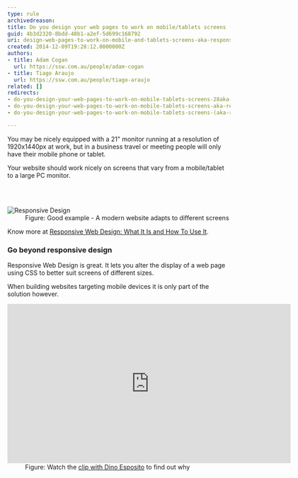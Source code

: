 ```yaml
---
type: rule
archivedreason: 
title: Do you design your web pages to work on mobile/tablets screens (AKA Responsive web design)?
guid: 4b3d2320-8bdd-48b1-a2ef-5d699c168792
uri: design-web-pages-to-work-on-mobile-and-tablets-screens-aka-responsive-web-design
created: 2014-12-09T19:28:12.0000000Z
authors:
- title: Adam Cogan
  url: https://ssw.com.au/people/adam-cogan
- title: Tiago Araujo
  url: https://ssw.com.au/people/tiago-araujo
related: []
redirects:
- do-you-design-your-web-pages-to-work-on-mobile-tablets-screens-28aka-responsive-web-design29
- do-you-design-your-web-pages-to-work-on-mobile-tablets-screens-aka-responsive-web-design
- do-you-design-your-web-pages-to-work-on-mobile-tablets-screens-(aka-responsive-web-design)

---
```



<p>You may be nicely equipped with a 21&quot; monitor running at a resolution of 1920x1440px at work, but in a business travel or meeting people will only have their mobile phone or tablet.</p><p>Your website should work nicely on screens that vary from a mobile/tablet to a large PC monitor.</p>
<br><excerpt class='endintro'></excerpt><br>
<dl class="goodImage"><dt>
      <img src="/PublishingImages/Responsive-Design.jpg" alt="Responsive Design" />
   </dt><dd>Figure&#58; Good example - A modern website adapts to different screens</dd></dl><p>Know more at 
   <a href="http&#58;//www.smashingmagazine.com/2011/01/12/guidelines-for-responsive-web-design/">Responsive Web Design&#58; What It Is and How To Use It</a>.</p><h3>Go beyond responsive design</h3><p>Responsive Web Design is great. It lets you alter the display of a web page using CSS to better suit screens of different sizes.</p><p>When building websites targeting mobile devices it is only part of the solution however.</p><dl class="image"><dt><iframe width="640" height="360" src="http&#58;//www.youtube.com/embed/IUE6Ut0GXi4?rel=0&amp;start=1560&amp;end=1610&amp;autoplay=0&amp;loop=0&amp;playlist=IUE6Ut0GXi4" frameborder="0"></iframe></dt><dd>Figure&#58; Watch the <a href="http&#58;//tv.ssw.com/4681/writing-mobile-sites-lessons-learned-top-tips-web-developers" target="_blank">clip with Dino Esposito</a> to find out why</dd></dl>​


